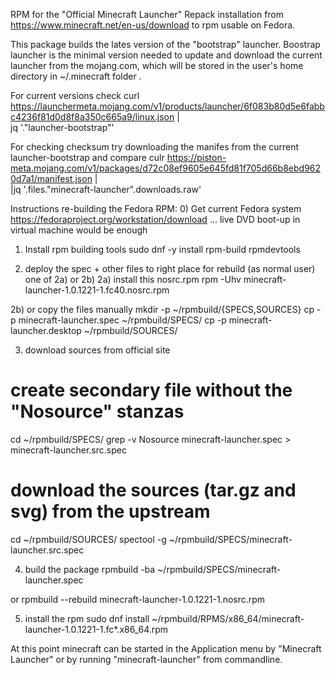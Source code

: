 RPM for the "Official Minecraft Launcher"
Repack installation from https://www.minecraft.net/en-us/download
to rpm usable on Fedora.

This package builds the lates version of the "bootstrap" launcher.
Boostrap launcher is the minimal version needed to update and download the current
launcher from the mojang.com, which will be stored in the user's home directory
in ~/.minecraft folder .

For current versions check
curl https://launchermeta.mojang.com/v1/products/launcher/6f083b80d5e6fabbc4236f81d0d8f8a350c665a9/linux.json |\
jq '."launcher-bootstrap"'

For checking checksum try downloading the manifes from the current launcher-bootstrap and compare
culr https://piston-meta.mojang.com/v1/packages/d72c08ef9605e645fd81f705d66b8ebd9620d7a1/manifest.json |\
|jq '.files."minecraft-launcher".downloads.raw'


Instructions re-building the Fedora RPM:
0) Get current Fedora system
https://fedoraproject.org/workstation/download
... live DVD boot-up in virtual machine would be enough

1) Install rpm building tools
sudo dnf -y install rpm-build rpmdevtools

2) deploy the spec + other files to right place for rebuild (as normal user)
one of 2a) or 2b)
2a) install this nosrc.rpm
rpm -Uhv minecraft-launcher-1.0.1221-1.fc40.nosrc.rpm

2b) or copy the files manually
mkdir -p ~/rpmbuild/{SPECS,SOURCES}
cp -p minecraft-launcher.spec ~/rpmbuild/SPECS/
cp -p minecraft-launcher.desktop ~/rpmbuild/SOURCES/

3) download sources from official site
# create secondary file without the "Nosource" stanzas
cd ~/rpmbuild/SPECS/
grep -v Nosource minecraft-launcher.spec > minecraft-launcher.src.spec

# download the sources (tar.gz and svg) from the upstream
cd ~/rpmbuild/SOURCES/
spectool -g ~/rpmbuild/SPECS/minecraft-launcher.src.spec

4) build the package
rpmbuild -ba ~/rpmbuild/SPECS/minecraft-launcher.spec

or
rpmbuild --rebuild minecraft-launcher-1.0.1221-1.nosrc.rpm

5) install the rpm
sudo dnf install ~/rpmbuild/RPMS/x86_64/minecraft-launcher-1.0.1221-1.fc*.x86_64.rpm

At this point minecraft can be started in the Application menu by "Minecraft Launcher"
or by running "minecraft-launcher" from commandline.

